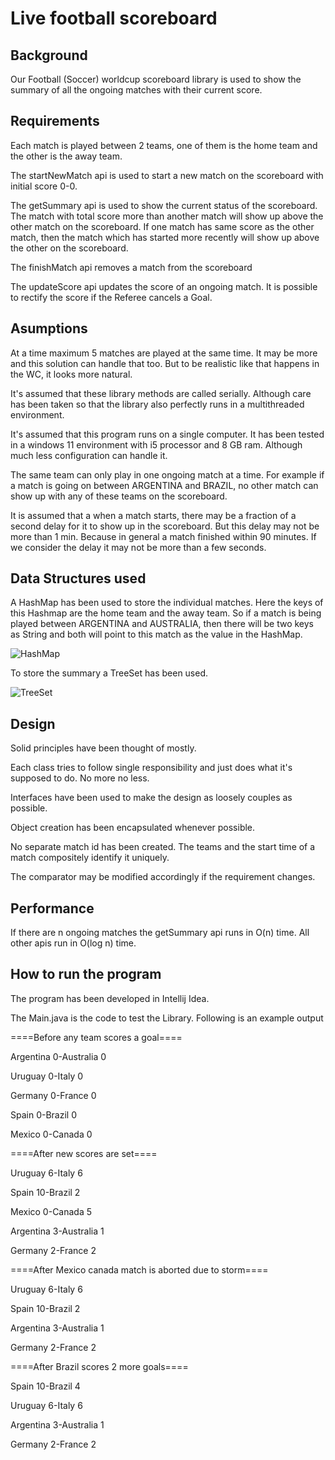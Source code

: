 # Live football scoreboard  

## Background

Our Football (Soccer) worldcup scoreboard library is used to show the summary of all the ongoing matches with their current score.

## Requirements
Each match is played between 2 teams, one of them is the home team and the other is the away team.

The startNewMatch api is used to start a new match on the scoreboard with initial score 0-0.

The getSummary api is used to show the current status of the scoreboard. The match with total score more than another match will show up above the other match on the scoreboard. If one match has same score as the other match, then the match which has started more recently will show up above the other on the scoreboard.

The finishMatch api removes a match from the scoreboard

The updateScore api updates the score of an ongoing match. It is possible to rectify the score if the Referee cancels a Goal.

## Asumptions

At a time maximum 5 matches are played at the same time. It may be more and this solution can handle that too. But to be realistic like that happens in the WC, it looks more natural.

It's assumed that these library methods are called serially. Although care has been taken so that the library also perfectly runs in a multithreaded environment.

It's assumed that this program runs on a single computer. It has been tested in a windows 11 environment with i5 processor and 8 GB ram. Although much less configuration can handle it.

The same team can only play in one ongoing match at a time. For example if a match is going on between ARGENTINA and BRAZIL, no other match can show up with any of these teams on the scoreboard.

It is assumed that a when a match starts, there may be a fraction of a second delay for it to show up in the scoreboard. But this delay may not be more than 1 min. Because in general a match finished within 90 minutes. If we consider the delay it may not be more than a few seconds.



## Data Structures used

A HashMap has been used to store the individual matches. Here the keys of this Hashmap are the home team and the away team. So if a match is being played between ARGENTINA and AUSTRALIA, then there will be two keys as String and both will point to this match as the value in the HashMap.

![HashMap](https://github.com/sankarcode4github/live_football_scoreboard/assets/142508542/197fbb61-9e5c-4e97-8632-6b853dbc3baf)


To store the summary a TreeSet has been used.

![TreeSet](https://github.com/sankarcode4github/live_football_scoreboard/assets/142508542/8478967d-5cb0-4b43-b2e4-a55db557694b)

## Design 

Solid principles have been thought of mostly.

Each class tries to follow single responsibility and just does what it's supposed to do. No more no less.

Interfaces have been used to make the design as loosely couples as possible.

Object creation has been encapsulated whenever possible.

No separate match id has been created. The teams and the start time of a match compositely identify it uniquely.

The comparator may be modified accordingly if the requirement changes.

## Performance

If there are n ongoing matches the getSummary api runs in O(n) time.
All other apis run in O(log n) time.


## How to run the program

The program has been developed in Intellij Idea.

The Main.java is the code to test the Library. Following is an example output

====Before any team scores a goal====

Argentina 0-Australia 0

Uruguay 0-Italy 0

Germany 0-France 0

Spain 0-Brazil 0

Mexico 0-Canada 0

====After new scores are set====

Uruguay 6-Italy 6

Spain 10-Brazil 2

Mexico 0-Canada 5

Argentina 3-Australia 1

Germany 2-France 2

====After Mexico canada match is aborted due to storm====

Uruguay 6-Italy 6

Spain 10-Brazil 2

Argentina 3-Australia 1

Germany 2-France 2

====After Brazil scores 2 more goals====

Spain 10-Brazil 4

Uruguay 6-Italy 6

Argentina 3-Australia 1

Germany 2-France 2


